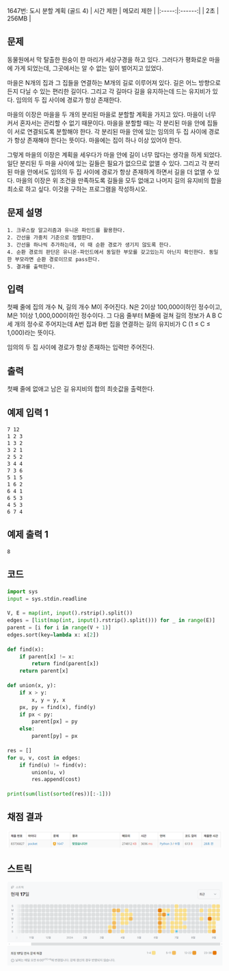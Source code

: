 1647번: 도시 분할 계획 (골드 4)
| 시간 제한 | 메모리 제한 |
|:-----:|:------:|
|  2초   | 256MB  |

## 문제
동물원에서 막 탈출한 원숭이 한 마리가 세상구경을 하고 있다. 그러다가 평화로운 마을에 가게 되었는데, 그곳에서는 알 수 없는 일이 벌어지고 있었다.

마을은 N개의 집과 그 집들을 연결하는 M개의 길로 이루어져 있다. 길은 어느 방향으로든지 다닐 수 있는 편리한 길이다. 그리고 각 길마다 길을 유지하는데 드는 유지비가 있다. 임의의 두 집 사이에 경로가 항상 존재한다.

마을의 이장은 마을을 두 개의 분리된 마을로 분할할 계획을 가지고 있다. 마을이 너무 커서 혼자서는 관리할 수 없기 때문이다. 마을을 분할할 때는 각 분리된 마을 안에 집들이 서로 연결되도록 분할해야 한다. 각 분리된 마을 안에 있는 임의의 두 집 사이에 경로가 항상 존재해야 한다는 뜻이다. 마을에는 집이 하나 이상 있어야 한다.

그렇게 마을의 이장은 계획을 세우다가 마을 안에 길이 너무 많다는 생각을 하게 되었다. 일단 분리된 두 마을 사이에 있는 길들은 필요가 없으므로 없앨 수 있다. 그리고 각 분리된 마을 안에서도 임의의 두 집 사이에 경로가 항상 존재하게 하면서 길을 더 없앨 수 있다. 마을의 이장은 위 조건을 만족하도록 길들을 모두 없애고 나머지 길의 유지비의 합을 최소로 하고 싶다. 이것을 구하는 프로그램을 작성하시오.


## 문제 설명
```text
1. 크루스칼 알고리즘과 유니온 파인드를 활용한다.
2. 간선을 가중치 기준으로 정렬한다.
3. 간선을 하나씩 추가하는데, 이 때 순환 경로가 생기지 않도록 한다.
4. 순환 경로의 판단은 유니온-파인드에서 동일한 부모를 갖고있는지 아닌지 확인한다. 동일한 부모라면 순환 경로이므로 pass한다.
5. 결과를 출력한다.
```

## 입력
첫째 줄에 집의 개수 N, 길의 개수 M이 주어진다. N은 2이상 100,000이하인 정수이고, M은 1이상 1,000,000이하인 정수이다. 그 다음 줄부터 M줄에 걸쳐 길의 정보가 A B C 세 개의 정수로 주어지는데 A번 집과 B번 집을 연결하는 길의 유지비가 C (1 ≤ C ≤ 1,000)라는 뜻이다.

임의의 두 집 사이에 경로가 항상 존재하는 입력만 주어진다.

## 출력
첫째 줄에 없애고 남은 길 유지비의 합의 최솟값을 출력한다.



## 예제 입력 1 
```text
7 12
1 2 3
1 3 2
3 2 1
2 5 2
3 4 4
7 3 6
5 1 5
1 6 2
6 4 1
6 5 3
4 5 3
6 7 4
```
## 예제 출력 1 
```text
8
```


## 코드
```python
import sys
input = sys.stdin.readline

V, E = map(int, input().rstrip().split())
edges = [list(map(int, input().rstrip().split())) for _ in range(E)]
parent = [i for i in range(V + 1)]
edges.sort(key=lambda x: x[2])

def find(x):
    if parent[x] != x:
        return find(parent[x])
    return parent[x]

def union(x, y):
    if x > y:
        x, y = y, x
    px, py = find(x), find(y)
    if px < py:
        parent[px] = py
    else:
        parent[py] = px

res = []
for u, v, cost in edges:
    if find(u) != find(v):
        union(u, v)
        res.append(cost)

print(sum(list(sorted(res))[:-1]))

```

## 채점 결과
![img.png](img.png)

## 스트릭
![img_1.png](img_1.png)